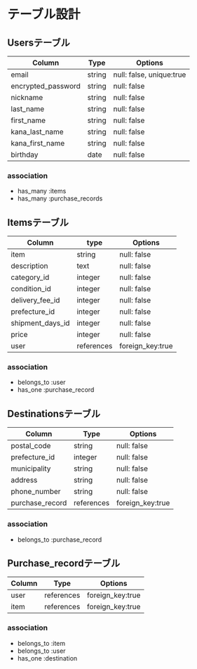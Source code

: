 # テーブル設計
## Usersテーブル

| Column         | Type   | Options                  |
| -------------------------| ------ | -------------------------|
| email                    | string | null: false, unique:true |
| encrypted_password       | string | null: false              |
| nickname                 | string | null: false              |
| last_name                | string | null: false              |
| first_name               | string | null: false              |
| kana_last_name           | string | null: false              |
| kana_first_name          | string | null: false              |
| birthday                 | date   | null: false              |

### association

- has_many :items
- has_many :purchase_records


## Itemsテーブル

| Column                | type       | Options         |
| ----------------------| -----------| --------------- |
| item                  | string     | null: false     |
| description           | text       | null: false     |
| category_id           | integer    | null: false     |
| condition_id          | integer    | null: false     |
| delivery_fee_id       | integer    | null: false     |
| prefecture_id         | integer    | null: false     |
| shipment_days_id      | integer    | null: false     |
| price                 | integer    | null: false     |
| user                  | references |foreign_key:true |

### association

- belongs_to :user
- has_one :purchase_record

## Destinationsテーブル

| Column                  | Type        | Options          |
| ------------------------| ------------| -----------------|
| postal_code             | string      | null: false      |
| prefecture_id           | integer     | null: false      |
| municipality            | string      | null: false      |
| address                 | string      | null: false      |
| phone_number            | string      | null: false      |
| purchase_record         | references  | foreign_key:true |

### association

- belongs_to :purchase_record

## Purchase_recordテーブル

| Column    | Type      | Options          |
| --------  | ----------| -----------------|
| user      | references| foreign_key:true |
| item      | references| foreign_key:true |

### association

- belongs_to :item
- belongs_to :user
- has_one :destination
